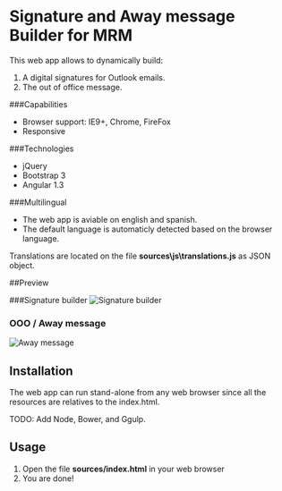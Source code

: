 # Signature and Away message Builder for MRM

This web app allows to dynamically build:

1. A digital signatures for Outlook emails.  
2. The out of office message.  


###Capabilities

- Browser support: IE9+, Chrome, FireFox
- Responsive


###Technologies
- jQuery
- Bootstrap 3
- Angular 1.3


###Multilingual

- The web app is aviable on english and spanish.
- The default language is automaticly detected based on the browser language.

Translations are located on the file **sources\js\translations.js** as JSON object.


##Preview

###Signature builder
![Signature builder][signature_live]

### OOO / Away message
![Away message][away_live]	
	
	
## Installation

The web app can run stand-alone from any web browser since all the resources are relatives to the index.html.


TODO: Add Node, Bower, and Ggulp.


## Usage

1. Open the file **sources/index.html** in your web browser
2. You are done!



[signature_live]: https://raw.githubusercontent.com/MRM-BA/signature-away_msg-builder/master/resources/demo/signature_live.gif "Signature builder"
[away_live]: https://raw.githubusercontent.com/MRM-BA/signature-away_msg-builder/master/resources/demo/away_live.gif "Away message"